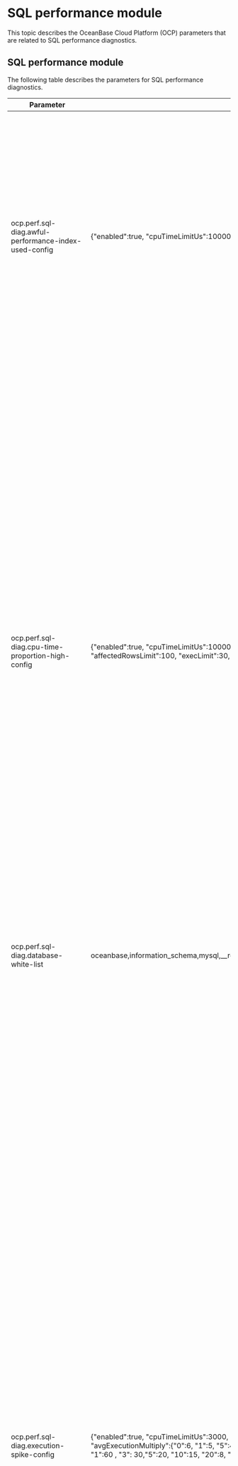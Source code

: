 # SQL performance module

This topic describes the OceanBase Cloud Platform (OCP) parameters that are related to SQL performance diagnostics.

## SQL performance module

The following table describes the parameters for SQL performance diagnostics.

|   Parameter  |  Default value | Description |
|------|------|-----|
| ocp.perf.sql-diag.awful-performance-index-used-config               | {"enabled":true, "cpuTimeLimitUs":100000, "execPsLimit":5.0, "fullLogicalReadsLimit":10000}                                                                        | The diagnostic parameter for poor performance despite the use of index. Parameters:  *enabled: specifies whether to enable this check item.* execPsLimit: specifies the number of executions per second.   *cpuTimeLimitUs: specifies the average CPU time (μs).* fullLogicalReadsLimit: specifies the number of logical reads.    Diagnostic objects: SQL queries that meet the following conditions during the diagnostic period: The average CPU time \> cpuTimeLimitUs \&\& The actual logical reads \> fullLogicalReadsLimit \&\& The full table scan is not performed \&\& The execution frequency \> $execPsLimit                                                                                                                                                                                                                                                                                                                                                                                                                                                                                                                                                                                                                                                                                                                                                                                                                                                                                                                                                                                                                                                                                                                                                                                                                                                                                                                                                                                                                                                                                                                                                                                                                                                                                                                                                                                                                                                                                                                                                                                                                                                                                                                                                                                                                                                                                                                  |
| ocp.perf.sql-diag.cpu-time-proportion-high-config                   | {"enabled":true, "cpuTimeLimitUs":10000, "execPsLimit":10.0, "maxCpuTimeLimitUs":30000, "affectedRowsLimit":100, "execLimit":30, "sqlCountLimit":20, "cpuTimePercentLimit":20}                                                                                                         | The diagnostic parameter for a high CPU time percentage for execution. Parameters:  *enabled: specifies whether to enable this check item.* execPsLimit: specifies the execution frequency, which is the number of executions per second.   *cpuTimeLimitUs: specifies the average CPU time (μs).* maxCpuTimeLimitUs: specifies the upper limit of the CPU time.   *affectedRowsLimit: specifies the number of affected rows.* execPsLimit: specifies the total number of executions.   *sqlCountLimit: specifies the number of SQL queries.* cpuTimePercentLimit: specifies the CPU time percentage.    Diagnostic objects: SQL queries that meet the following conditions during the diagnostic period: The average CPU time \> $cpuTimeLimitUs \|\| The number of affected rows \> $affectedRowsLimit \|\| The upper limit of CPU time \> $maxCpuTimeLimitUs \&\& The execution frequency \>= $execPsLimit. Diagnostic criteria: During the diagnostics period, if all the following conditions are met, the CPU time percentage is considered high. 1) The percentage of the CPU time of the diagnosed SQL query to the CPU time of the tenant exceeds $cpuTimePercentLimit. 2) The total number of SQL executions by the tenant exceeds $execLimit. 3) The number of unique SQL queries executed by the tenant is greater than $sqlCountLimit.                                                                                                                                                                                                                                                                                                                                                                                                                                                                                                                                                                                                                                                                                                                                                                                                                                                                                                                                                                                                                                                                                                                                                                                                                                                                                                                                                                                                           |
| ocp.perf.sql-diag.database-white-list                               | oceanbase,information_schema,mysql,__recyclebin,sys,__public                                                                                                                                                                                                                           | The names of the databases to be skipped in SQL diagnostics.                                                                                                                                                                                                                                                                                                                                                                                                                                                                                                                                                                                                                                                                                                                                                                                                                                                                                                                                                                                                                                                                                                                                                                                                                                                                                                                                                                                                                                                                                                                                                                                                                                                                                                                                                                                                                                                                                                                                                                                                                                                                                                                                                                                                                                                                                                                                                                                                                                                                                                                                                                                                                                                                                                                                                                                                                                                                                                                                                                                                                                                           |
| ocp.perf.sql-diag.execution-spike-config                            | {"enabled":true, "cpuTimeLimitUs":3000, "execPsLimit":5.0, "pointsLimit":5, "compareMin":20, "avgExecutionMultiply":{"0":6, "1":5, "5":4, "10":3, "50": 2.5, "100": 2, "500": 1.6}, "stdExecutionMultiply":{"0":80, "1":60 , "3": 30,"5":20, "10":15, "20":8, "30":6, "50":5, "80":4}} | The diagnostic parameter for execution spikes. Parameters:  *enabled: specifies whether to enable this check item.* execPsLimit: specifies the execution frequency, which is the number of executions per second.   *cpuTimeLimitUs: specifies the average CPU time (μs).* pointsLimit: specifies the number of points.   *compareMin: specifies the time of comparison (min).* avgExecutionMultiply: specifies the multiple of the average execution frequency.   *stdExecutionMultiply: specifies the multiple of the standard deviation of the execution frequency.    Diagnostic objects: SQL queries that meet the following conditions during the diagnostic period: The average CPU time \>= $cpuTimeLimitUs \&\& The average number of executions per second \>= $execPsLimit.  Diagnostic criteria: 1. Find the SQL queries that meet the diagnostic conditions within the last $compareMin before the diagnosis. Calculate the average execution frequency per minute (avg_exec_ps) of the SQL queries, the standard deviation of the execution frequency (std_exec_ps) in the last $compareMin, and the ratio of the standard deviation to the average (range_percent). In other words, the following statistics are calculated:* Historical average execution frequency (avg_exec_ps)   *Standard deviation (std_exec_ps)* range_percent (std_exec_ps / avg_exec_ps \* 100).     2. Then, calculate the average number of executions per second (exec_ps) of the SQL query. If the exec_ps parameter meets all the following conditions at the same time, the SQL query is considered an execution spike:  *exec_ps \>= avg_exec_ps \* $multiple_value_1* exec_ps \>= avg_exec_ps + std_exec_ps \* $multiple_value_2    **Note**  *The value of multiple_value_1 parameter varies with that of the avg_exec_ps parameter, depending on the value of the avgExecutionMultiply parameter.  When avg_exec_ps \> 500, multiple_value_1 = 1.6. Likewise, 100 -\> 2, 50 -\> 2.5, 10 -\> 3, 5 -\> 4, and 1 -\> 5.* The value of multiple_value_2 parameter varies with that of the range_percent parameter, depending on the value of the stdExecutionMultiply parameter. When range_percent \> 80, multiple_value_ 2 = 4. Likewise, 50 -\> 5, 30 -\> 6, 20 -\> 8, 10 -\> 15, 5 -\> 20, 3 -\> 30, 1 -\> 60, and 0 -\> 80.       |
| ocp.perf.sql-diag.index-diagnoser-config                            | {"enabled":true,"schedulePeriodMin":5, "coreThreadSize":10, "maxThreadSize":50,"maxQueueSize":10000,"diagPeriodSec":300,"diagOffsetSec":60,"maxDiagPeriodSec":1800}                                                                                                                    | The parameter for SQL index diagnostics. It takes effect after a restart.  We recommend that you leave this parameter unchanged.                                                                                                                                                                                                                                                                                                                                                                                                                                                                                                                                                                                                                                                                                                                                                                                                                                                                                                                                                                                                                                                                                                                                                                                                                                                                                                                                                                                                                                                                                                                                                                                                                                                                                                                                                                                                                                                                                                                                                                                                                                                                                                                                                                                                                                                                                                                                                                                                                                                                                                                                                                                                                                                                                                                                                                                                                                                                                                                                                                       |
| ocp.perf.sql-diag.ineffective-hint-config                           | {"enabled":true, "execPsLimit":5.0, "cpuTimeLimitUs":20000}                                                                                                                                                                                                                            | The diagnostic parameter for inactive hints. Parameters:  *enabled: specifies whether to enable this check item.* execPsLimit: specifies the execution frequency, which is the number of executions per second.   * cpuTimeLimitUs: specifies the average CPU time (μs).    Diagnostic objects: SQL queries that meet the following conditions during the diagnostic period: The average CPU time \>= $cpuTimeLimitUs \&\& The executions frequency \>= $execPsLimit. Diagnostic criteria: If the index specified in the hint is inconsistent with that of the execution plan,the hint is inactive.                                                                                                                                                                                                                                                                                                                                                                                                                                                                                                                                                                                                                                                                                                                                                                                                                                                                                                                                                                                                                                                                                                                                                                                                                                                                                                                                                                                                                                                                                                                                                                                                                                                                                                                                                                                                                                                                                                                                                                                                                                                                                                                                                                                                                                                                                                                                                            |
| ocp.perf.sql-diag.perf-diagnoser-config                             | {"enabled":true,"schedulePeriodMin":5, "coreThreadSize":10, "maxThreadSize":50,"maxQueueSize":10000,"diagPeriodSec":300,"diagOffsetSec":60,"maxDiagPeriodSec":1800}                                                                                                                    | The parameter for SQL performance diagnostics. It takes effect after a restart.  We recommend that you leave this parameter unchanged.                                                                                                                                                                                                                                                                                                                                                                                                                                                                                                                                                                                                                                                                                                                                                                                                                                                                                                                                                                                                                                                                                                                                                                                                                                                                                                                                                                                                                                                                                                                                                                                                                                                                                                                                                                                                                                                                                                                                                                                                                                                                                                                                                                                                                                                                                                                                                                                                                                                                                                                                                                                                                                                                                                                                                                                                                                                                                                                                                                 |
| ocp.perf.sql-diag.performance-degradation-after-plan-changed-config | {"enabled":true, "compareMin":5, "cpuTimeMultiply":{"0":50, "1":30, "10":10, "100":8, "1000":6}}                                                                                                                                                                                       | The diagnostic parameter for changes in the execution plan and performance degradation. Parameters  *enabled: specifies whether to enable this check item.* cpuTimeMultiply: specifies the multiple of CPU time. If the current average CPU time is greater than 0 ms, the performance is considered degraded only when the CPU time is increased by at least 50 times after the execution plan is changed. If the current average CPU time is greater than 1 ms, the performance is considered degraded when the CPU time is increased by at least 30 times, and so forth.   * compareMin: specifies the time of performance comparison (min).    Evaluation criteria: The performance is considered degraded if the average CPU time of the SQL query within $compareMin is increased by more times than the specified multiple of CPU time after the execution plan is changed.                                                                                                                                                                                                                                                                                                                                                                                                                                                                                                                                                                                                                                                                                                                                                                                                                                                                                                                                                                                                                                                                                                                                                                                                                                                                                                                                                                                                                                                                                                                                                                                                                                                                                                                                                                                                                                                                                                                                                                                                                                                                                             |
| ocp.perf.sql-diag.performance-degradation-config                    | {"enabled":true, "cpuTimeLimitUs":10000, "execPsLimit":5.0, "maxCpuTimeLimitUs":30000, "affectedRowsLimit":100, "execLimit":5, "compareMin":20, "cpuTimeMultiply":{"0":50, "1":30, "10":10, "100":8, "1000":6}}                                                                        | The diagnostic parameter for performance degradation.  *enabled: specifies whether to enable this check item.* execPsLimit: specifies the execution frequency, which is the number of executions per second.   *cpuTimeLimitUs: specifies the average CPU time (μs).* maxCpuTimeLimitUs: specifies the upper limit of the CPU time.   *affectedRowsLimit: specifies the number of affected rows.* execPsLimit: specifies the total number of executions.   *compareMin: specifies the source time (min) of the baseline data. It is the last $compareMin before the diagnosis.* cpuTimeMultiply: specifies the multiple of CPU time. If the current CPU time is greater than 0 ms, the performance is considered degraded only when the CPU time is increased by at least 50 times after the execution plan is changed. If the current average CPU time is greater than 1 ms, the performance is considered degraded when the CPU time is increased by at least 30 times, and so forth.    Diagnostic conditions: The average CPU time \> $cpuTimeLimitUs \|\| The number of affected rows \> $affectedRowsLimit \|\| The upper limit of CPU time \> $maxCpuTimeLimitUs \&\& The execution frequency \> $execPsLimit.  Diagnostic criteria: A baseline number of executions is taken as the reference for comparison. The baseline number of executions must be greater than $execulimit. Otherwise, it cannot be used as the reference for comparison. After the reference for comparison is determined, the performance is considered degraded when the SQL query under diagnosis meets all the following conditions at the same time:  *The current average CPU time \>= The baseline CPU time \* $cpuTimeMultiply. The default value of cpuTimeMultiply is 6.* Current execution frequency \>= Baseline execution frequency \* 0.5                                                                                                                                                                                                                                                                                                                                                                                                                                                                                                                                                                                                                                                                                                                                                                                                                 |
| ocp.perf.sql-diag.query-timeout                                     | 30000000                                                                                                                                                                                                                                                                               | Specifies the timeout threshold of SQL diagnostic queries (μs).                                                                                                                                                                                                                                                                                                                                                                                                                                                                                                                                                                                                                                                                                                                                                                                                                                                                                                                                                                                                                                                                                                                                                                                                                                                                                                                                                                                                                                                                                                                                                                                                                                                                                                                                                                                                                                                                                                                                                                                                                                                                                                                                                                                                                                                                                                                                                                                                                                                                                                                                                                                                                                                                                                                                                                                                                                                                                                                                                                                                                                                        |
| ocp.perf.sql-diag.row-lock-contention-high-config                   | {"enabled":true, "execPsLimit":0, "cpuTimeLimitUs":1000, "elapsedTimeLimitUs":0}                                                                                                                                                                                                       | The diagnostic parameter for high row lock contention.  *enabled: specifies whether to enable this check item.* execPsLimit: specifies the execution frequency, which is the number of executions per second.   *cpuTimeLimitUs: specifies the average CPU time (μs).* elapsedTimeLimitUs: specifies the average response time (μs).    Diagnostic objects: SQL queries that meet the following conditions during the diagnostic period:  The execution frequency \> $execPsLimit \&\& The average CPU time \> $cpuTimeLimitUs \&\& The average response time \> $elapsedTimeLimitUs. **Note**  The elapsedTimeLimitUs parameter is used only when it is configured. Diagnostic criteria: A SQL query is considered to have caused high row lock contention if its type is %select%for%update%.                                                                                                                                                                                                                                                                                                                                                                                                                                                                                                                                                                                                                                                                                                                                                                                                                                                                                                                                                                                                                                                                                                                                                                                                                                                                                                                                                                                                                                                                                                                                                                                                                                                                                                                                                                                                                                                                                                                                                                                                                                                                           |
| ocp.perf.sql-diag.table-scan-index-not-exists-config                | {"enabled":true, "execPsLimit":1.0, "cpuTimeLimitUs":20000}                                                                                                                                                                                                                            | The diagnostic parameter for the full-table scan without any indexes available.  *enabled: specifies whether to enable this check item.* execPsLimit: specifies the execution frequency, which is the number of executions per second.   *cpuTimeLimitUs: specifies the average CPU time (μs).    Diagnostic objects: SQL queries that meet the following conditions during the diagnostic period: table_scan \> 0 in the v$sql_audit view. These queries involve full table scans.  Diagnostic criteria: No index is available if the following conditions are met:* A single table is scanned and it has no index.   * Multiple tables are scanned and some tables have no index.                                                                                                                                                                                                                                                                                                                                                                                                                                                                                                                                                                                                                                                                                                                                                                                                                                                                                                                                                                                                                                                                                                                                                                                                                                                                                                                                                                                                                                                                                                                                                                                                                                                                                                                                                                                                                                                                                                                                                                                                                                                                                                                                                                      |
| ocp.perf.sql-diag.table-scan-index-not-used-config                  | {"enabled":true, "execPsLimit":1.0, "cpuTimeLimitUs":2000}                                                                                                                                                                                                                             | The diagnostic parameter for a full-table scan without using the index.  *enabled: specifies whether to enable this check item.* execPsLimit: specifies the execution frequency, which is the number of executions per second.   * cpuTimeLimitUs: specifies the average CPU time (μs).    Diagnostic objects: SQL queries that meet the following conditions during the diagnostic period:  The execution frequency \> $execPsLimit, the average CPU Time \> $cpuTimeLimitUs, and a full-table scan is performed. Diagnostic criteria: The index is not used.                                                                                                                                                                                                                                                                                                                                                                                                                                                                                                                                                                                                                                                                                                                                                                                                                                                                                                                                                                                                                                                                                                                                                                                                                                                                                                                                                                                                                                                                                                                                                                                                                                                                                                                                                                                                                                                                                                                                                                                                                                                                                                                                                                                                                                                                                                                                                                                 |
| ocp.perf.sql.diag-plan-change-config                                | {"enabled":true,"schedulePeriodMin":5, "coreThreadSize":10, "maxThreadSize":50,"maxQueueSize":10000,"diagPeriodSec":300,"diagOffsetSec":300,"maxDiagPeriodSec":1800}                                                                                                                   | The parameter for scheduling of diagnostic tasks.  We recommend that you leave this parameter unchanged.                                                                                                                                                                                                                                                                                                                                                                                                                                                                                                                                                                                                                                                                                                                                                                                                                                                                                                                                                                                                                                                                                                                                                                                                                                                                                                                                                                                                                                                                                                                                                                                                                                                                                                                                                                                                                                                                                                                                                                                                                                                                                                                                                                                                                                                                                                                                                                                                                                                                                                                                                                                                                                                                                                                                                                                                                                                                                                                                                                                               |
| ocp.perf.sql.max-query-range                                        | 24h                                                                                                                                                                                                                                                                                    | Specifies the maximum length of time range for querying SQL performance data. Default value: 24h.  If the time range of a query you specified on the **TopSQL** or **SlowSQL** tab exceeds the value of this parameter, an error is returned when you submit the query.                                                                                                                                                                                                                                                                                                                                                                                                                                                                                                                                                                                                                                                                                                                                                                                                                                                                                                                                                                                                                                                                                                                                                                                                                                                                                                                                                                                                                                                                                                                                                                                                                                                                                                                                                                                                                                                                                                                                                                                                                                                                                                                                                                                                                                                                                                                                                                                                                                                                                                                                                                                                                                                                                                                                                                                                                                |
| ocp.perf.sql.plan-hist-level0-granularity                           | 30s                                                                                                                                                                                                                                                                                    | Specifies the time interval for OCP to aggregate the performance data of the Level 0 SQL execution plans, or plans for short.  By default, OCP collects and aggregates the performance data of plans once every 30s. The performance data is stored in specific tables for use in TopSQL diagnostics.  You can increase this value to relieve the storage pressure for the MetaDB and MonitorDB of OCP.                                                                                                                                                                                                                                                                                                                                                                                                                                                                                                                                                                                                                                                                                                                                                                                                                                                                                                                                                                                                                                                                                                                                                                                                                                                                                                                                                                                                                                                                                                                                                                                                                                                                                                                                                                                                                                                                                                                                                                                                                                                                                                                                                                                                                                                                                                                                                                                                                                                                                                                                                                                                                                                                                |
| ocp.perf.sql.plan-hist-level0-query-interval                        | 2h                                                                                                                                                                                                                                                                                     | Specifies the maximum time range for querying the Level 0 plan performance data.  If the specified query time range exceeds this value, OCP queries data tables with larger aggregation time intervals.                                                                                                                                                                                                                                                                                                                                                                                                                                                                                                                                                                                                                                                                                                                                                                                                                                                                                                                                                                                                                                                                                                                                                                                                                                                                                                                                                                                                                                                                                                                                                                                                                                                                                                                                                                                                                                                                                                                                                                                                                                                                                                                                                                                                                                                                                                                                                                                                                                                                                                                                                                                                                                                                                                                                                                                                                                                                                                |
| ocp.perf.sql.plan-hist-level0-retention                             | 5d                                                                                                                                                                                                                                                                                     | Specifies the period for retaining performance data partitions of Level 0 plans.  Performance data partitions are created by day. By default, the data is retained for only five days. Partitions that have been retained for more than five days are automatically deleted.                                                                                                                                                                                                                                                                                                                                                                                                                                                                                                                                                                                                                                                                                                                                                                                                                                                                                                                                                                                                                                                                                                                                                                                                                                                                                                                                                                                                                                                                                                                                                                                                                                                                                                                                                                                                                                                                                                                                                                                                                                                                                                                                                                                                                                                                                                                                                                                                                                                                                                                                                                                                                                                                                                                                                                                                                           |
| ocp.perf.sql.prepare-partition-ahead                                | 8                                                                                                                                                                                                                                                                                      | Specifies the number of days for creating performance data partitions before the diagnosis. You need to specify the period in days.                                                                                                                                                                                                                                                                                                                                                                                                                                                                                                                                                                                                                                                                                                                                                                                                                                                                                                                                                                                                                                                                                                                                                                                                                                                                                                                                                                                                                                                                                                                                                                                                                                                                                                                                                                                                                                                                                                                                                                                                                                                                                                                                                                                                                                                                                                                                                                                                                                                                                                                                                                                                                                                                                                                                                                                                                                                                                                                                                                                    |
| ocp.perf.sql.query-timeout                                          | 30000000                                                                                                                                                                                                                                                                               | Specifies the timeout threshold for SQL performance data queries (μs).                                                                                                                                                                                                                                                                                                                                                                                                                                                                                                                                                                                                                                                                                                                                                                                                                                                                                                                                                                                                                                                                                                                                                                                                                                                                                                                                                                                                                                                                                                                                                                                                                                                                                                                                                                                                                                                                                                                                                                                                                                                                                                                                                                                                                                                                                                                                                                                                                                                                                                                                                                                                                                                                                                                                                                                                                                                                                                                                                                                                                                                 |
| ocp.perf.sql.sql-hist-level0-granularity                            | 30s                                                                                                                                                                                                                                                                                    | Specifies the time interval for OCP to aggregate the performance data of the Level 0 SQL queries.  **Note**  To improve the performance of monitoring metric collection, OCP collects and aggregates SQL performance data at different time intervals for TopSQL diagnostics. The data is divided into three levels and is collected and stored in table partitions of the corresponding levels by day. The retention period for performance data partitions is specified by a fixed parameter.  For the same type of performance data, a larger time interval requires less storage space.                                                                                                                                                                                                                                                                                                                                                                                                                                                                                                                                                                                                                                                                                                                                                                                                                                                                                                                                                                                                                                                                                                                                                                                                                                                                                                                                                                                                                                                                                                                                                                                                                                                                                                                                                                                                                                                                                                                                                                                                                                                                                                                                                                                                                                                                                                                                                                                                                                                                            |
| ocp.perf.sql.sql-hist-level0-query-interval                         | 2h                                                                                                                                                                                                                                                                                     | Specifies the maximum time range for querying the Level 0 SQL performance data.  If the time range you specified on the **TopSQL** tab exceeds this value, OCP queries the Level 1 SQL performance data tables.                                                                                                                                                                                                                                                                                                                                                                                                                                                                                                                                                                                                                                                                                                                                                                                                                                                                                                                                                                                                                                                                                                                                                                                                                                                                                                                                                                                                                                                                                                                                                                                                                                                                                                                                                                                                                                                                                                                                                                                                                                                                                                                                                                                                                                                                                                                                                                                                                                                                                                                                                                                                                                                                                                                                                                                                                                                                                        |
| ocp.perf.sql.sql-hist-level0-retention                              | 2d                                                                                                                                                                                                                                                                                     | Specifies the retention period for partitions of Level 0 SQL performance data.  Partitions for Level 0 SQL performance data are created by day. By default, the MetaDB and MonitorDB of OCP only retains partitions created in the last two days.                                                                                                                                                                                                                                                                                                                                                                                                                                                                                                                                                                                                                                                                                                                                                                                                                                                                                                                                                                                                                                                                                                                                                                                                                                                                                                                                                                                                                                                                                                                                                                                                                                                                                                                                                                                                                                                                                                                                                                                                                                                                                                                                                                                                                                                                                                                                                                                                                                                                                                                                                                                                                                                                                                                                                                                                                                                      |
| ocp.perf.sql.sql-hist-level1-granularity                            | 2m                                                                                                                                                                                                                                                                                     | Specifies the time interval for OCP to aggregate the performance data of the Level 1 SQL queries. By default, OCP aggregates SQL performance data once every 2 minutes and writes the data into Level 2 SQL performance data tables.                                                                                                                                                                                                                                                                                                                                                                                                                                                                                                                                                                                                                                                                                                                                                                                                                                                                                                                                                                                                                                                                                                                                                                                                                                                                                                                                                                                                                                                                                                                                                                                                                                                                                                                                                                                                                                                                                                                                                                                                                                                                                                                                                                                                                                                                                                                                                                                                                                                                                                                                                                                                                                                                                                                                                                                                                                                                                   |
| ocp.perf.sql.sql-hist-level1-query-interval                         | 12h                                                                                                                                                                                                                                                                                    | Specifies the maximum time interval for querying the Level 1 SQL performance data.  If the time range you specified on the **TopSQL** tab exceeds this value, OCP queries the Level 2 SQL performance data tables.                                                                                                                                                                                                                                                                                                                                                                                                                                                                                                                                                                                                                                                                                                                                                                                                                                                                                                                                                                                                                                                                                                                                                                                                                                                                                                                                                                                                                                                                                                                                                                                                                                                                                                                                                                                                                                                                                                                                                                                                                                                                                                                                                                                                                                                                                                                                                                                                                                                                                                                                                                                                                                                                                                                                                                                                                                                                                     |
| ocp.perf.sql.sql-hist-level1-retention                              | 8d                                                                                                                                                                                                                                                                                     | Specifies the retention period for partitions of Level 1 SQL performance data.                                                                                                                                                                                                                                                                                                                                                                                                                                                                                                                                                                                                                                                                                                                                                                                                                                                                                                                                                                                                                                                                                                                                                                                                                                                                                                                                                                                                                                                                                                                                                                                                                                                                                                                                                                                                                                                                                                                                                                                                                                                                                                                                                                                                                                                                                                                                                                                                                                                                                                                                                                                                                                                                                                                                                                                                                                                                                                                                                                                                                                         |
| ocp.perf.sql.sql-hist-level2-granularity                            | 10m                                                                                                                                                                                                                                                                                    | Specifies the time interval for OCP to aggregate the performance data of the Level 2 SQL queries. By default, OCP aggregates SQL performance data once every 10 minutes and writes the data into Level 2 SQL performance data tables.                                                                                                                                                                                                                                                                                                                                                                                                                                                                                                                                                                                                                                                                                                                                                                                                                                                                                                                                                                                                                                                                                                                                                                                                                                                                                                                                                                                                                                                                                                                                                                                                                                                                                                                                                                                                                                                                                                                                                                                                                                                                                                                                                                                                                                                                                                                                                                                                                                                                                                                                                                                                                                                                                                                                                                                                                                                                                  |
| ocp.perf.sql.sql-hist-level2-query-interval                         | 48h                                                                                                                                                                                                                                                                                    | Specifies the maximum time interval for querying the Level 2 SQL performance data.  Regardless of whether the time range you specified exceeds this value, OCP queries the Level 2 SQL performance data tables.                                                                                                                                                                                                                                                                                                                                                                                                                                                                                                                                                                                                                                                                                                                                                                                                                                                                                                                                                                                                                                                                                                                                                                                                                                                                                                                                                                                                                                                                                                                                                                                                                                                                                                                                                                                                                                                                                                                                                                                                                                                                                                                                                                                                                                                                                                                                                                                                                                                                                                                                                                                                                                                                                                                                                                                                                                                                                        |
| ocp.perf.sql.sql-hist-level2-retention                              | 15d                                                                                                                                                                                                                                                                                    | Specifies the retention period for partitions of Level 2 SQL performance data.                                                                                                                                                                                                                                                                                                                                                                                                                                                                                                                                                                                                                                                                                                                                                                                                                                                                                                                                                                                                                                                                                                                                                                                                                                                                                                                                                                                                                                                                                                                                                                                                                                                                                                                                                                                                                                                                                                                                                                                                                                                                                                                                                                                                                                                                                                                                                                                                                                                                                                                                                                                                                                                                                                                                                                                                                                                                                                                                                                                                                                         |